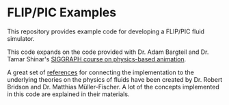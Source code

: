 # FLIP/PIC Examples

This repository provides example code for developing a FLIP/PIC fluid
simulator.

This code expands on the code provided with Dr. Adam Bargteil and Dr. Tamar
Shinar's [SIGGRAPH course on physics-based animation](https://cal.cs.umbc.edu/Courses/PhysicsBasedAnimation/).

A great set of [references](https://www.cs.ubc.ca/~rbridson/fluidsimulation/)
for connecting the implementation to the underlying theories on the physics of
fluids have been created by Dr. Robert Bridson and Dr. Matthias Müller-Fischer.
A lot of the concepts implemented in this code are explained in their
materials.
